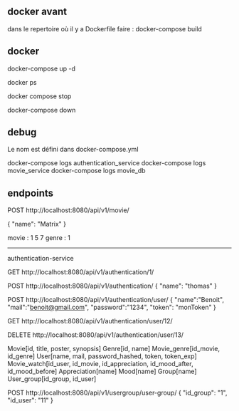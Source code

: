 ## docker avant 

dans le repertoire où il y a Dockerfile faire : 
docker-compose build

## docker

docker-compose up -d

docker ps

docker compose stop

docker-compose down

## debug
Le nom est défini dans docker-compose.yml

docker-compose logs authentication_service
docker-compose logs movie_service
docker-compose logs movie_db

## endpoints

POST
http://localhost:8080/api/v1/movie/

{
"name": "Matrix"
}


movie : 1 5 7
genre : 1

-----------------------------------------------

authentication-service 

GET
http://localhost:8080/api/v1/authentication/1/

POST
http://localhost:8080/api/v1/authentication/
{
"name": "thomas"
}

POST
http://localhost:8080/api/v1/authentication/user/
{
"name":"Benoit",
"mail":"benoit@gmail.com",
"password":"1234",
"token": "monToken"
}

GET
http://localhost:8080/api/v1/authentication/user/12/

DELETE
http://localhost:8080/api/v1/authentication/user/13/



Movie[id, title, poster, synopsis]
Genre[id, name]
Movie_genre[id_movie, id_genre]
User[name, mail, password_hashed, token, token_exp]
Movie_watch[id_user, id_movie, id_appreciation, id_mood_after, id_mood_before]
Appreciation[name]
Mood[name]
Group[name]
User_group[id_group, id_user]


POST 
http://localhost:8080/api/v1/usergroup/user-group/
{
"id_group": "1",
"id_user": "11"
}


